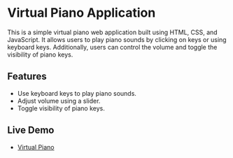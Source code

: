 # Virtual Piano Application

This is a simple virtual piano web application built using HTML, CSS, and JavaScript. It allows users to play piano sounds by clicking on keys or using keyboard keys. Additionally, users can control the volume and toggle the visibility of piano keys.

## Features

- Use keyboard keys to play piano sounds.  
- Adjust volume using a slider.
- Toggle visibility of piano keys.

## Live Demo 
- [Virtual Piano](https://internetmadecoder.github.io/30-Days-JS-Challenge/Day%206/)